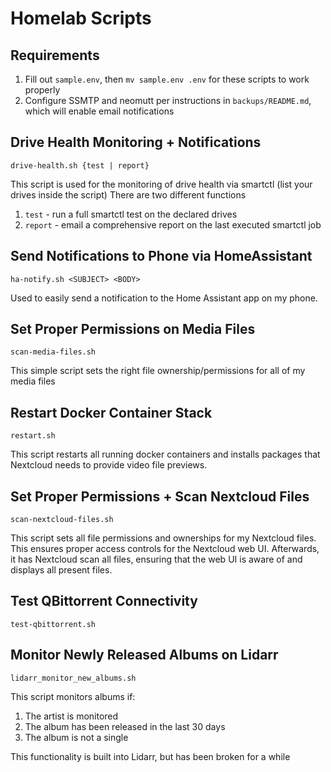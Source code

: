 # Homelab Scripts

## Requirements
1. Fill out `sample.env`, then `mv sample.env .env` for these scripts to work properly
2. Configure SSMTP and neomutt per instructions in `backups/README.md`, which will enable email notifications

## Drive Health Monitoring + Notifications
`drive-health.sh {test | report}`

This script is used for the monitoring of drive health via smartctl (list your drives inside the script)
There are two different functions
1. `test` - run a full smartctl test on the declared drives
2. `report` - email a comprehensive report on the last executed smartctl job

## Send Notifications to Phone via HomeAssistant
`ha-notify.sh <SUBJECT> <BODY>`

Used to easily send a notification to the Home Assistant app on my phone.

## Set Proper Permissions on Media Files
`scan-media-files.sh`

This simple script sets the right file ownership/permissions for all of my media files

## Restart Docker Container Stack
`restart.sh`

This script restarts all running docker containers and installs packages that Nextcloud needs to provide video file previews.

## Set Proper Permissions + Scan Nextcloud Files
`scan-nextcloud-files.sh`

This script sets all file permissions and ownerships for my Nextcloud files. This ensures proper access controls for the Nextcloud web UI. Afterwards, it has Nextcloud scan all files, ensuring that the web UI is aware of and displays all present files.

## Test QBittorrent Connectivity
`test-qbittorrent.sh`

## Monitor Newly Released Albums on Lidarr
`lidarr_monitor_new_albums.sh`

This script monitors albums if:
1. The artist is monitored
2. The album has been released in the last 30 days
3. The album is not a single

This functionality is built into Lidarr, but has been broken for a while
